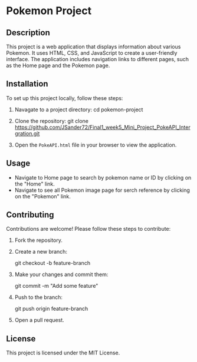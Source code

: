 # Pokemon Project

## Description

This project is a web application that displays information about various Pokemon. It uses HTML, CSS, and JavaScript to create a user-friendly interface. The application includes navigation links to different pages, such as the Home page and the Pokemon page.

## Installation

To set up this project locally, follow these steps:

1. Navagate to a project directory:
   cd pokemon-project

2. Clone the repository:
    git clone <https://github.com/JSander72/Final1_week5_Mini_Project_PokeAPI_Intergration.git>

3. Open the `PokeAPI.html` file in your browser to view the application.

## Usage

- Navigate to Home page to search by pokemon name or ID by clicking on the "Home" link.
- Navigate to see all Pokemon image page for serch reference by clicking on the "Pokemon" link.
  
## Contributing

Contributions are welcome! Please follow these steps to contribute:

1. Fork the repository.
2. Create a new branch:

    git checkout -b feature-branch

3. Make your changes and commit them:

    git commit -m "Add some feature"

4. Push to the branch:

    git push origin feature-branch

5. Open a pull request.

## License

This project is licensed under the MIT License.
